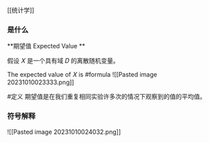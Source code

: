 [[统计学]]


### 是什么

**期望值 Expected Value **

假设 𝑋 是一个具有域 𝐷 的离散随机变量。

The expected value of 𝑋 is
#formula 
![[Pasted image 20231010023333.png]]

#定义 
期望值是在我们重复相同实验许多次的情况下观察到的值的平均值。

### 符号解释

![[Pasted image 20231010024032.png]]